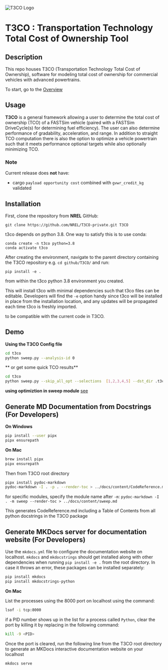 ![T3CO Logo](https://www.nrel.gov/transportation/assets/images/t3co-icon-web.jpg)

# **T3CO** : Transportation Technology Total Cost of Ownership Tool
## Description

This repo houses T3CO (Transportation Technology Total Cost of Ownership), software for modeling total cost of ownership for commercial vehicles with advanced powertrains.

To start, go to the [Overview]([https://github.com/NREL/T3CO-private/blob/main/docs/old_docs/T3CO_Overview.md](https://github.com/NREL/T3CO-private/blob/264a730de942671eb2345a5afca7e1afd6d67666/docs/T3CO_Overview.md))

## Usage

**T3CO** is a general framework allowing a user to determine the total cost of ownership (TCO) of a FASTSim vehicle (paired with a FASTSim DriveCycle(s) for determining fuel efficiency). The user can also determine performance of gradability, acceleration, and range. In addition to straight TCO computation there is also the option to optimize a vehicle powertrain such that it meets performance optional targets while also optionally minimizing TCO.

### Note

Current release does **not** have:

- cargo `payload opportunity cost` combined with `gvwr_credit_kg` validated  

## Installation

First, clone the repository from **NREL** GitHub:

    git clone https://github.com/NREL/T3CO-private.git T3CO

t3co depends on python 3.8. One way to satisfy this is to use conda:

    conda create -n t3co python=3.8
    conda activate t3co

After creating the environment, navigate to the parent directory containing the T3CO repository e.g. `cd github/T3CO/` and run:

    pip install -e .

from within the t3co python 3.8 environment you created.  

This will install t3co with minimal dependencies such that t3co files can be editable. Developers will find the `-e` option handy since t3co will be installed in place from the installation location, and any updates will be propagated each time t3co is freshly imported.  

to be compatible with the current code in T3CO.

## Demo
**Using the T3CO Config file**

```bash
cd t3co
python sweep.py --analysis-id 0
```

** or get some quick TCO results**

```bash
cd t3co
python sweep.py --skip_all_opt --selections  [1,2,3,4,5] --dst_dir .t3co_results/demodata
```


**using optimiztion in sweep module** [see](https://github.com/NREL/T3CO-private/blob/master/docs/optimization.md#optimization-from-sweep-module-)

## Generate MD Documentation from Docstrings (For Developers)
**On Windows**

```bash
pip install --user pipx
pipx ensurepath
```

**On Mac**
```bash
brew install pipx
pipx ensurepath
```

Then from T3CO root directory
```bash
pipx install pydoc-markdown
pydoc-markdown -I . -p . --render-toc > ../docs/content/CodeReference.md
```
for specific modules, specify the module name after `-m`:
`pydoc-markdown -I . -m sweep --render-toc > ../docs/content/sweep.md`

This generates CodeReference.md including a Table of Contents from all python docstrings in the T3CO package

## Generate MKDocs server for documentation website  (For Developers)
Use the `mkdocs.yml` file to configure the documentation website on localhost. `mkdocs` and `mkdocstrings` should get installed along with other dependencies when running `pip install -e .` from the root directory. In case it throws an error, these packages can be installed separately:
```bash
pip install mkdocs
pip install mkdocstrings-python
```
**On Mac**

List the processes using the 8000 port on localhost using the command:
```bash
lsof -i tcp:8000
```
if a PID number shows up in the list for a process called `Python`, clear the port by killing it by replacing <PID> in the following command: 
```bash
kill -9 <PID>
```
Once the port is cleared, run the following line from the T3CO root directory to generate an MKDocs interactive documentation website on your localhost
```bash
mkdocs serve
```
